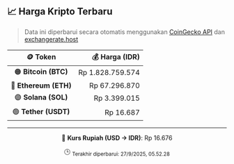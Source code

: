 

<!-- HARGA_KRIPTO -->
## 📈 Harga Kripto Terbaru

> Data ini diperbarui secara otomatis menggunakan [CoinGecko API](https://www.coingecko.com/) dan [exchangerate.host](https://exchangerate.host/)

<div align="center">

| 🪙 Token | 💰 Harga (IDR) |
|:------:|---------------:|
| 🟠 **Bitcoin (BTC)**   | Rp 1.828.759.574 |
| 🔵 **Ethereum (ETH)**  | Rp 67.296.870 |
| 🟣 **Solana (SOL)**    | Rp 3.399.015 |
| 🟢 **Tether (USDT)**   | Rp 16.687 |

---

💱 **Kurs Rupiah (USD → IDR)**: Rp 16.676

🕒 <sub>Terakhir diperbarui: 27/9/2025, 05.52.28</sub>

</div>
<!-- /HARGA_KRIPTO -->